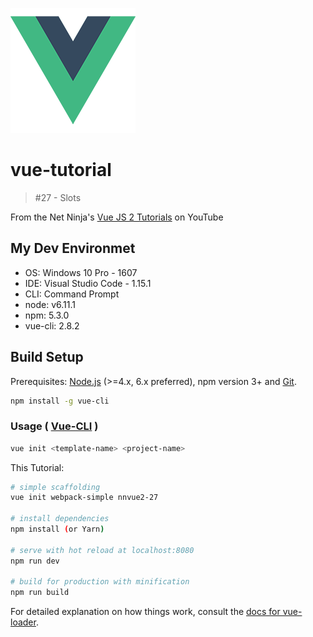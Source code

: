 ![Logo of the project](./../img/vue_logo.png)

# vue-tutorial

>#27 - Slots

From the Net Ninja's [Vue JS 2 Tutorials](https://www.youtube.com/playlist?list=PL4cUxeGkcC9gQcYgjhBoeQH7wiAyZNrYa) on YouTube

## My Dev Environmet

* OS: Windows 10 Pro - 1607
* IDE: Visual Studio Code - 1.15.1
* CLI: Command Prompt
* node: v6.11.1
* npm: 5.3.0
* vue-cli: 2.8.2

## Build Setup

Prerequisites: [Node.js](https://nodejs.org/en/) (>=4.x, 6.x preferred), npm version 3+ and [Git](https://git-scm.com/).

``` bash
npm install -g vue-cli
```

### Usage ( [Vue-CLI](https://github.com/vuejs/vue-cli) )

``` bash
vue init <template-name> <project-name>
```

This Tutorial:

``` bash
# simple scaffolding
vue init webpack-simple nnvue2-27

# install dependencies
npm install (or Yarn)

# serve with hot reload at localhost:8080
npm run dev

# build for production with minification
npm run build
```

For detailed explanation on how things work, consult the [docs for vue-loader](http://vuejs.github.io/vue-loader).

